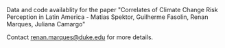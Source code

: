 Data and code availablity for the paper "Correlates of Climate Change Risk Perception in Latin America - Matias Spektor, Guilherme Fasolin, Renan Marques, Juliana Camargo"

Contact renan.marques@duke.edu for more details.
